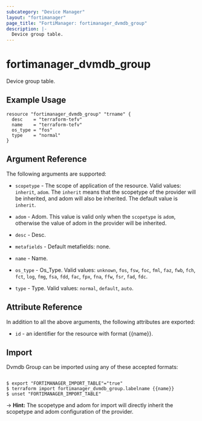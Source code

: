 ```yaml
---
subcategory: "Device Manager"
layout: "fortimanager"
page_title: "FortiManager: fortimanager_dvmdb_group"
description: |-
  Device group table.
---
```


# fortimanager_dvmdb_group
Device group table.

## Example Usage

```hcl
resource "fortimanager_dvmdb_group" "trname" {
  desc    = "terraform-tefv"
  name    = "terraform-tefv"
  os_type = "fos"
  type    = "normal"
}
```

## Argument Reference


The following arguments are supported:

* `scopetype` - The scope of application of the resource. Valid values: `inherit`, `adom`. The `inherit` means that the scopetype of the provider will be inherited, and adom will also be inherited. The default value is `inherit`.
* `adom` - Adom. This value is valid only when the `scopetype` is `adom`, otherwise the value of adom in the provider will be inherited.

* `desc` - Desc.
* `metafields` - Default metafields: none.
* `name` - Name.
* `os_type` - Os_Type. Valid values: `unknown`, `fos`, `fsw`, `foc`, `fml`, `faz`, `fwb`, `fch`, `fct`, `log`, `fmg`, `fsa`, `fdd`, `fac`, `fpx`, `fna`, `ffw`, `fsr`, `fad`, `fdc`.

* `type` - Type. Valid values: `normal`, `default`, `auto`.



## Attribute Reference

In addition to all the above arguments, the following attributes are exported:
* `id` - an identifier for the resource with format {{name}}.

## Import

Dvmdb Group can be imported using any of these accepted formats:
```

$ export "FORTIMANAGER_IMPORT_TABLE"="true"
$ terraform import fortimanager_dvmdb_group.labelname {{name}}
$ unset "FORTIMANAGER_IMPORT_TABLE"
```
-> **Hint:** The scopetype and adom for import will directly inherit the scopetype and adom configuration of the provider.
